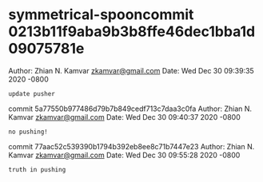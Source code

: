 # symmetrical-spooncommit 0213b11f9aba9b3b8ffe46dec1bba1d09075781e
Author: Zhian N. Kamvar <zkamvar@gmail.com>
Date:   Wed Dec 30 09:39:35 2020 -0800

    update pusher
commit 5a77550b977486d79b7b849cedf713c7daa3c0fa
Author: Zhian N. Kamvar <zkamvar@gmail.com>
Date:   Wed Dec 30 09:40:37 2020 -0800

    no pushing!

commit 77aac52c539390b1794b392eb8ee8c71b7447e23
Author: Zhian N. Kamvar <zkamvar@gmail.com>
Date:   Wed Dec 30 09:55:28 2020 -0800

    truth in pushing
